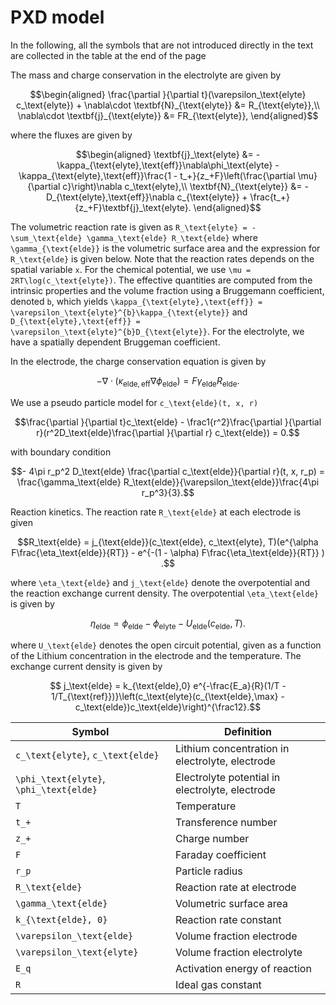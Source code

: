 # PXD model

In the following, all the symbols that are not introduced directly in the text are collected in the table at the end of
the page

The mass and charge conservation in the electrolyte are given by
```math
\begin{aligned}
  \frac{\partial }{\partial t}(\varepsilon_\text{elyte} c_\text{elyte}) + \nabla\cdot \textbf{N}_{\text{elyte}} &=  R_{\text{elyte}},\\
  \nabla\cdot \textbf{j}_{\text{elyte}} &= FR_{\text{elyte}},
\end{aligned}
```
where the fluxes are given by
```math
\begin{aligned}
  \textbf{j}_\text{elyte}   &= -\kappa_{\text{elyte},\text{eff}}\nabla\phi_\text{elyte} - \kappa_{\text{elyte},\text{eff}}\frac{1 - t_+}{z_+F}\left(\frac{\partial \mu}{\partial c}\right)\nabla c_\text{elyte},\\
  \textbf{N}_{\text{elyte}} &= - D_{\text{elyte},\text{eff}}\nabla c_{\text{elyte}} + \frac{t_+}{z_+F}\textbf{j}_\text{elyte}.
\end{aligned}
```
The volumetric reaction rate is given as ``R_\text{elyte} = -\sum_\text{elde} \gamma_\text{elde} R_\text{elde}`` where ``\gamma_{\text{elde}}`` is the volumetric surface area and the expression for ``R_\text{elde}`` is given below. Note that the reaction rates depends on the spatial variable ``x``. For the chemical potential, we use ``\mu = 2RT\log(c_\text{elyte})``. The effective quantities are computed from the intrinsic properties and the volume fraction using a Bruggemann coefficient, denoted ``b``, which yields ``\kappa_{\text{elyte},\text{eff}} = \varepsilon_\text{elyte}^{b}\kappa_{\text{elyte}}`` and ``D_{\text{elyte},\text{eff}} = \varepsilon_\text{elyte}^{b}D_{\text{elyte}}``. For the electrolyte, we have a spatially dependent Bruggeman coefficient.

In the electrode, the charge conservation equation is given by
```math
  -\nabla\cdot (\kappa_{\text{elde}, \text{eff}} \nabla \phi_\text{elde}) = F\gamma_\text{elde} R_{\text{elde}}.
```
We use a pseudo particle model for ``c_\text{elde}(t, x, r)``
```math
\frac{\partial }{\partial t}c_\text{elde} - \frac1{r^2}\frac{\partial }{\partial r}(r^2D_\text{elde}\frac{\partial }{\partial r} c_\text{elde}) = 0.
```
with boundary condition
```math
- 4\pi r_p^2 D_\text{elde} \frac{\partial c_\text{elde}}{\partial r}(t, x, r_p) = \frac{\gamma_\text{elde} R_\text{elde}}{\varepsilon_\text{elde}}\frac{4\pi r_p^3}{3}.
```

Reaction kinetics. The reaction rate ``R_\text{elde}`` at each electrode is given
```math
R_\text{elde} = j_{\text{elde}}(c_\text{elde}, c_\text{elyte}, T)(e^{\alpha F\frac{\eta_\text{elde}}{RT}} - e^{-(1 - \alpha) F\frac{\eta_\text{elde}}{RT}} ) .
```
where ``\eta_\text{elde}`` and ``j_\text{elde}`` denote the overpotential and the reaction exchange current density. The overpotential
``\eta_\text{elde}`` is given by
```math
\eta_\text{elde} = \phi_\text{elde} - \phi_\text{elyte} - U_\text{elde}(c_\text{elde}, T).
```
where ``U_\text{elde}`` denotes the open circuit potential, given as a function of the Lithium concentration in the electrode
and the temperature.  The exchange current density is given by
```math
  j_\text{elde} = k_{\text{elde},0} e^{-\frac{E_a}{R}(1/T - 1/T_{\text{ref}})}\left(c_\text{elyte}(c_{\text{elde},\max} - c_\text{elde})c_\text{elde}\right)^{\frac12}.
```

| Symbol                                      | Definition                                      |
|---------------------------------------------|-------------------------------------------------|
| ``c_\text{elyte}``, ``c_\text{elde}``       | Lithium concentration in electrolyte, electrode |
| ``\phi_\text{elyte}``, ``\phi_\text{elde}`` | Electrolyte potential in electrolyte, electrode |
| ``T``                                       | Temperature                                     |
| ``t_+``                                     | Transference number                             |
| ``z_+``                                     | Charge number                                   |
| ``F``                                       | Faraday coefficient                             |
| ``r_p``                                     | Particle radius                                 |
| ``R_\text{elde}``                           | Reaction rate at electrode                      |
| ``\gamma_\text{elde}``                      | Volumetric surface area                         |
| ``k_{\text{elde}, 0}``                      | Reaction rate constant                          |
| ``\varepsilon_\text{elde}``                 | Volume fraction electrode                       |
| ``\varepsilon_\text{elyte}``                | Volume fraction electrolyte                     |
| ``E_q``                                     | Activation energy of reaction                   |
| ``R``                                       | Ideal gas constant                              |

